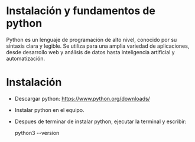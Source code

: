 # Instalación y fundamentos de python

Python es un lenguaje de programación de alto nivel, conocido por su sintaxis clara y legible. Se utiliza para una amplia variedad de aplicaciones, desde desarrollo web y análisis de datos hasta inteligencia artificial y automatización.

# Instalación

 - Descargar python: https://www.python.org/downloads/
 - Instalar python en el equipo.
 - Despues de terminar de instalar python, ejecutar la terminal y escribir:

     python3 --version